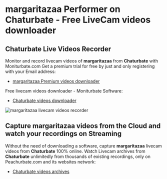 # margaritazaa Performer on Chaturbate - Free LiveCam videos downloader

## Chaturbate Live Videos Recorder

Monitor and record livecam videos of **margaritazaa** from **Chaturbate** with Moniturbate.com
Get a premium trial for free by just and only registering with your Email address:
* [margaritazaa Premium videos downloader](https://moniturbate.com/request-demo-licence-key.html)

Free livecam videos downloader - Moniturbate Software:
* [Chaturbate videos downloader](https://moniturbate.com/moniturbate-download-software.html)

![margaritazaa livecam videos recorder](https://peachurnet.com/templates/moniturbate-software.png)


## Capture margaritazaa videos from the Cloud and watch your recordings on Streaming

Without the need of downloading a software, capture **margaritazaa** livecam videos from **Chaturbate** 100% online.
Watch Livecam archives from **Chaturbate** unlimitedly from thousands of existing recordings, only on Peachurbate.com and its websites network:
* [Chaturbate videos archives](https://peachurnet.com/)